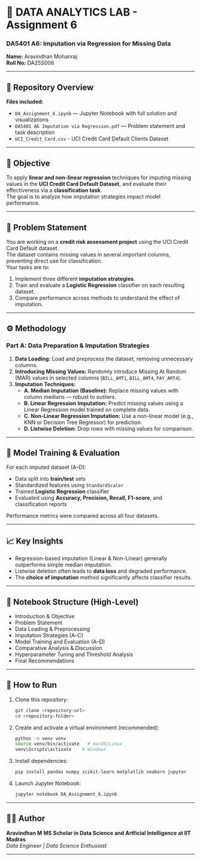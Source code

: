 # 🧮 DATA ANALYTICS LAB - Assignment 6
### **DA5401 A6: Imputation via Regression for Missing Data**

**Name:** Aravindhan Mohanraj  
**Roll No:** DA25S006  

---

## 📂 Repository Overview
**Files included:**
- `DA_Assignment_6.ipynb` — Jupyter Notebook with full solution and visualizations  
- `DA5401 A6 Imputation via Regression.pdf` — Problem statement and task description
- `UCI_Credit_Card.csv` - UCI Credit Card Default Clients Dataset

---

## 🎯 Objective
To apply **linear and non-linear regression** techniques for imputing missing values in the **UCI Credit Card Default Dataset**, and evaluate their effectiveness via a **classification task**.  
The goal is to analyze how imputation strategies impact model performance.

---

## 🧩 Problem Statement
You are working on a **credit risk assessment project** using the UCI Credit Card Default dataset.  
The dataset contains missing values in several important columns, preventing direct use for classification.  
Your tasks are to:
1. Implement three different **imputation strategies**.
2. Train and evaluate a **Logistic Regression** classifier on each resulting dataset.
3. Compare performance across methods to understand the effect of imputation.

---

## ⚙️ Methodology

### **Part A: Data Preparation & Imputation Strategies**
1. **Data Loading:** Load and preprocess the dataset, removing unnecessary columns.  
2. **Introducing Missing Values:** Randomly introduce Missing At Random (MAR) values in selected columns (`BILL_AMT1`, `BILL_AMT4`, `PAY_AMT4`).  
3. **Imputation Techniques:**
   - **A. Median Imputation (Baseline):** Replace missing values with column medians — robust to outliers.  
   - **B. Linear Regression Imputation:** Predict missing values using a Linear Regression model trained on complete data.  
   - **C. Non-Linear Regression Imputation:** Use a non-linear model (e.g., KNN or Decision Tree Regressor) for prediction.  
   - **D. Listwise Deletion:** Drop rows with missing values for comparison.

---

## 🤖 Model Training & Evaluation
For each imputed dataset (A–D):
- Data split into **train/test** sets  
- Standardized features using `StandardScaler`  
- Trained **Logistic Regression** classifier  
- Evaluated using **Accuracy, Precision, Recall, F1-score**, and classification reports  

Performance metrics were compared across all four datasets.

---

## 📈 Key Insights
- Regression-based imputation (Linear & Non-Linear) generally outperforms simple median imputation.  
- Listwise deletion often leads to **data loss** and degraded performance.  
- The **choice of imputation** method significantly affects classifier results.  

---

## 🧠 Notebook Structure (High-Level)
- Introduction & Objective  
- Problem Statement  
- Data Loading & Preprocessing  
- Imputation Strategies (A–C)  
- Model Training and Evaluation (A–D)  
- Comparative Analysis & Discussion  
- Hyperparameter Tuning and Threshold Analysis  
- Final Recommendations  

---

## 🚀 How to Run

1. Clone this repository:
   ```bash
   git clone <repository-url>
   cd <repository-folder>
   ```

2. Create and activate a virtual environment (recommended):
   ```bash
   python -m venv venv
   source venv/bin/activate   # macOS/Linux
   venv\Scripts\activate    # Windows
   ```

3. Install dependencies:
   ```bash
   pip install pandas numpy scikit-learn matplotlib seaborn jupyter
   ```

4. Launch Jupyter Notebook:
   ```bash
   jupyter notebook DA_Assignment_6.ipynb
   ```

---

## 👨‍💻 Author
**Aravindhan M** 
**MS Scholar in Data Science and Artficial Intelligence at IIT Madras**  
*Data Engineer | Data Science Enthusiast*

---
